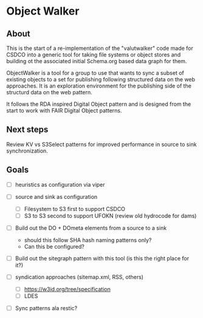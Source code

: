 # Object Walker

## About

This is the start of a re-implementation of the "valutwalker" code made for CSDCO 
into a generic tool for taking file systems or object stores and building ot the 
associated initial Schema.org based data graph for them.

ObjectWalker is a tool for a group to use that wants to sync a subset of existing objects
to a set for publishing following structured data on the web approaches.   It is an exploration
environment for the publishing side of the structurd data on the web pattern.

It follows the RDA inspired Digital Object pattern and is designed from the start
to work with FAIR Digital Object patterns.

## Next steps

Review KV vs S3Select patterns for improved performance in source to sink synchronization. 

## Goals

- [ ] heuristics as configuration via viper
- [ ] source and sink as configuration 
  - [ ] Filesystem to S3 first to support CSDCO
  - [ ] S3 to S3 second to support UFOKN  (review old hydrocode for dams)
- [ ] Build out the DO + DOmeta elements from a source to a sink 
  - should this follow SHA hash naming patterns only?  
  - Can this be configured?
- [ ] Build out the sitegraph pattern with this tool (is this the right place for it?)
- [ ] syndication approaches (sitemap.xml, RSS, others)
  - [  ] https://w3id.org/tree/specification
  - [  ] LDES
- [ ] Sync patterns ala restic?




